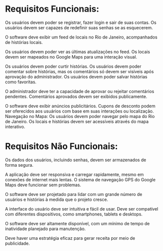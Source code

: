 # Requisitos Funcionais:


Os usuários devem poder se registrar, fazer login e sair de suas contas.
Os usuários devem ser capazes de redefinir suas senhas se as esquecerem.

O software deve exibir um feed de locais no Rio de Janeiro, acompanhados de histórias locais.

Os usuários devem poder ver as últimas atualizações no feed.
Os locais devem ser mapeados no Google Maps para uma interação visual.

Os usuários devem poder curtir histórias.
Os usuários devem poder comentar sobre histórias, mas os comentários só devem ser visíveis após aprovação do administrador.
Os usuários devem poder salvar histórias como favoritas.

O administrador deve ter a capacidade de aprovar ou rejeitar comentários pendentes.
Comentários aprovados devem ser exibidos publicamente.

O software deve exibir anúncios publicitários.
Cupons de desconto podem ser oferecidos aos usuários com base em suas interações ou localização.
Navegação no Mapa:
Os usuários devem poder navegar pelo mapa do Rio de Janeiro.
Os locais e histórias devem ser acessíveis através do mapa interativo.

# Requisitos Não Funcionais:

Os dados dos usuários, incluindo senhas, devem ser armazenados de forma segura.

A aplicação deve ser responsiva e carregar rapidamente, mesmo em conexões de internet mais lentas.
O sistema de navegação GPS do Google Maps deve funcionar sem problemas.

O software deve ser projetado para lidar com um grande número de usuários e histórias à medida que o projeto cresce.

A interface do usuário deve ser intuitiva e fácil de usar.
Deve ser compatível com diferentes dispositivos, como smartphones, tablets e desktops.

O software deve ser altamente disponível, com um mínimo de tempo de inatividade planejado para manutenção.

Deve haver uma estratégia eficaz para gerar receita por meio de publicidade.
